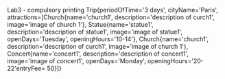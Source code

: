 Lab3 - compulsory printing
Trip{periodOfTime='3 days', cityName='Paris', attractions=[Church{name='church1', description='description of curch1', image='image of church 1'}, Statue{name='statue1', description='description of statue1', image='image of statue1', openDays='Tuesday', openingHours='10-14'}, Church{name='church1', description='description of curch1', image='image of church 1'}, Concert{name='concert1', description='description of concert1', image='image of concert1', openDays='Monday', openingHours='20-22'entryFee= 50}]}

